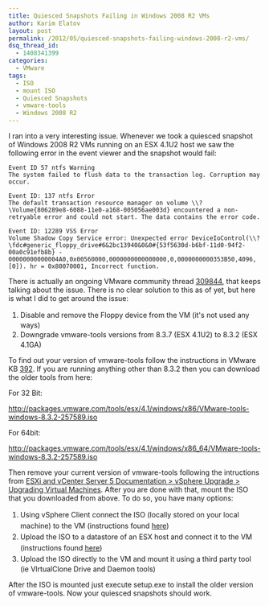 ```yaml
---
title: Quiesced Snapshots Failing in Windows 2008 R2 VMs
author: Karim Elatov
layout: post
permalink: /2012/05/quiesced-snapshots-failing-windows-2008-r2-vms/
dsq_thread_id:
  - 1408341399
categories:
  - VMware
tags:
  - ISO
  - mount ISO
  - Quiesced Snapshots
  - vmware-tools
  - Windows 2008 R2
---
```

I ran into a very interesting issue. Whenever we took a quiesced snapshot of Windows 2008 R2 VMs running on an ESX 4.1U2 host we saw the following error in the event viewer and the snapshot would fail:


	Event ID 57 ntfs Warning
	The system failed to flush data to the transaction log. Corruption may occur.

	Event ID: 137 ntfs Error
	The default transaction resource manager on volume \\?\Volume{806289e8-6088-11e0-a168-005056ae003d} encountered a non-retryable error and could not start. The data contains the error code.

	Event ID: 12289 VSS Error
	Volume Shadow Copy Service error: Unexpected error DeviceIoControl(\\?\fdc#generic_floppy_drive#6&2bc13940&0&0#{53f5630d-b6bf-11d0-94f2-00a0c91efb8b} - 00000000000004A0,0x00560000,0000000000000000,0,0000000000353B50,4096,[0]). hr = 0x80070001, Incorrect function.


There is actually an ongoing VMware community thread [309844](http://communities.vmware.com/thread/309844), that keeps talking about the issue. There is no clear solution to this as of yet, but here is what I did to get around the issue:

1.  <span style="line-height: 22px;">Disable and remove the Floppy device from the VM (it's not used any ways)</span>
2.  <span style="line-height: 22px;">Downgrade vmware-tools versions from 8.3.7 (ESX 4.1U2) to 8.3.2 (ESX 4.1GA)</span>

To find out your version of vmware-tools follow the instructions in VMware KB [392](http://kb.vmware.com/kb/392). If you are running anything other than 8.3.2 then you can download the older tools from here:

For 32 Bit:

http://packages.vmware.com/tools/esx/4.1/windows/x86/VMware-tools-windows-8.3.2-257589.iso

For 64bit:

http://packages.vmware.com/tools/esx/4.1/windows/x86_64/VMware-tools-windows-8.3.2-257589.iso

Then remove your current version of vmware-tools following the intructions from [ESXi and vCenter Server 5 Documentation > vSphere Upgrade > Upgrading Virtual Machines](http://pubs.vmware.com/vsphere-50/index.jsp?topic=%2Fcom.vmware.vsphere.upgrade.doc_50%2FGUID-6F7BE33A-3B8A-4C57-9C35-656CE05BE22D.html). After you are done with that, mount the ISO that you downloaded from above. To do so, you have many options:

1.  <span style="line-height: 22px;">Using vSphere Client connect the ISO (locally stored on your local machine) to the VM (instructions found [here](http://pubs.vmware.com/vsphere-4-esx-vcenter/index.jsp?topic=/com.vmware.vsphere.webaccess.doc_40_u1/managing_virtual_machines/t_connect_client_device_image_files_to_a_virtual_machine.html))</span>
2.  <span style="line-height: 22px;">Upload the ISO to a datastore of an ESX host and connect it to the VM (instructions found [here](http://pubs.vmware.com/vsphere-4-esx-vcenter/index.jsp?topic=/com.vmware.vsphere.webaccess.doc_40_u1/managing_virtual_machines/t_use_an_iso_image_for_the_new_cd_dvd_drive.html))</span>
3.  <span style="line-height: 22px;">Upload the ISO directly to the VM and mount it using a third party tool (ie VIrtualClone Drive and Daemon tools)</span>

After the ISO is mounted just execute setup.exe to install the older version of vmware-tools. Now your quiesced snapshots should work.

